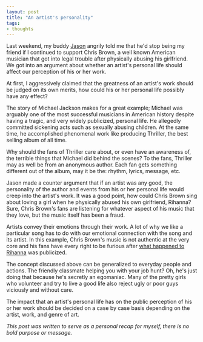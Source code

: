 ```yaml
---
layout: post
title: "An artist's personality"
tags:
- thoughts
---
```


Last weekend, my buddy [Jason](http://jasontanner.me/) angrily told me that he'd stop being my friend if I continued to support Chris Brown, a well known American musician that got into legal trouble after physically abusing his girlfriend. We got into an argument about whether an artist's personal life should affect our perception of his or her work.

At first, I aggressively claimed that the greatness of an artist's work should be judged on its own merits, how could his or her personal life possibly have any effect?

The story of Michael Jackson makes for a great example; Michael was arguably one of the most successful musicians in American history despite having a tragic, and very widely publicized, personal life. He allegedly committed sickening acts such as sexually abusing children. At the same time, he accomplished phenomenal work like producing Thriller, the best selling album of all time.

Why should the fans of Thriller care about, or even have an awareness of, the terrible things that Michael did behind the scenes? To the fans, Thriller may as well be from an anonymous author. Each fan gets something different out of the album, may it be the: rhythm, lyrics, message, etc.

Jason made a counter argument that if an artist was any good, the personality of the author and events from his or her personal life would creep into the artist's work. It was a good point, how could Chris Brown sing about loving a girl when he physically abused his own girlfriend, Rihanna? Sure, Chris Brown's fans are listening for whatever aspect of his music that they love, but the music itself has been a fraud.

Artists convey their emotions through their work. A lot of why we like a particular song has to do with our emotional connection with the song and its artist. In this example, Chris Brown's music is not authentic at the very core and his fans have every right to be furious after [what happened to Rihanna](http://i.cdn.turner.com/cnn/2009/images/03/05/brown.warrant.pdf) was publicized.

The concept discussed above can be generalized to everyday people and actions. The friendly classmate helping you with your job hunt? Oh, he's just doing that because he's secretly an egomaniac. Many of the pretty girls who volunteer and try to live a good life also reject ugly or poor guys viciously and without care.

The impact that an artist's personal life has on the public perception of his or her work should be decided on a case by case basis depending on the artist, work, and genre of art.

*This post was written to serve as a personal recap for myself, there is no bold purpose or message.*
